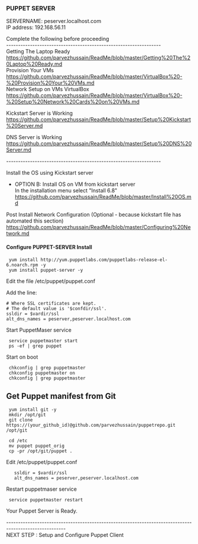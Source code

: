 ### PUPPET SERVER

SERVERNAME:    peserver.localhost.com <br>
IP address:    192.168.56.11


Complete the following before proceeding <br>
----------------------------------------------------------------- <br>
Getting The Laptop Ready <br>
https://github.com/parvezhussain/ReadMe/blob/master/Getting%20The%20Laptop%20Ready.md <br>
Provision Your VMs <br>
https://github.com/parvezhussain/ReadMe/blob/master/VirtualBox%20-%20Provision%20Your%20VMs.md <br> 
Network Setup on VMs VirtualBox <br>
https://github.com/parvezhussain/ReadMe/blob/master/VirtualBox%20-%20Setup%20Network%20Cards%20on%20VMs.md <br>

Kickstart Server is Working <br>
https://github.com/parvezhussain/ReadMe/blob/master/Setup%20Kickstart%20Server.md

DNS Server is Working <br>
https://github.com/parvezhussain/ReadMe/blob/master/Setup%20DNS%20Server.md <br>

----------------------------------------------------------------- <br>

Install the OS using Kickstart server <br>
- OPTION B: Install OS on VM from kickstart server  <br>
In the installation menu select "Install 6.8" <br>
https://github.com/parvezhussain/ReadMe/blob/master/Install%20OS.md <br>

Post Install Network Configuration (Optional - because kickstart file has automated this section) <br>
https://github.com/parvezhussain/ReadMe/blob/master/Configuring%20Network.md <br>


#### Configure PUPPET-SERVER Install

     yum install http://yum.puppetlabs.com/puppetlabs-release-el-6.noarch.rpm -y
     yum install puppet-server -y

Edit the file /etc/puppet/puppet.conf

Add the line:

    # Where SSL certificates are kept.
    # The default value is '$confdir/ssl'.
    ssldir = $vardir/ssl
    alt_dns_names = peserver,peserver.localhost.com

Start PuppetMaser service

     service puppetmaster start
     ps -ef | grep puppet

Start on boot

     chkconfig | grep puppetmaster
     chkconfig puppetmaster on
     chkconfig | grep puppetmaster

## Get Puppet manifest from Git

     yum install git -y
     mkdir /opt/git
     git clone https://(your_github_id)@github.com/parvezhussain/puppetrepo.git /opt/git

     cd /etc
     mv puppet puppet_orig
     cp -pr /opt/git/puppet .

Edit /etc/puppet/puppet.conf
        
       ssldir = $vardir/ssl
       alt_dns_names = peserver,peserver.localhost.com

Restart puppetmaser service

     service puppetmaster restart

Your Puppet Server is Ready. <br>

------------------------------------------------------------------------------------------------------- <br>
NEXT STEP : Setup and Configure Puppet Client

<br>
